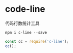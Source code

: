 # code-line

代码行数统计工具

```js
npm i c-line --save
```

```js
const cc = require('c-line');
cc();
```
